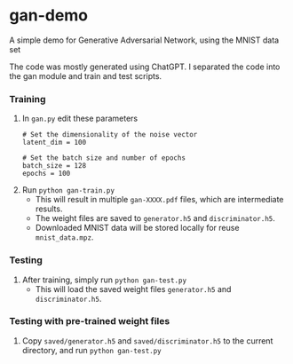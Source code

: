 # gan-demo

A simple demo for Generative Adversarial Network, using the MNIST data set

The code was mostly generated using ChatGPT. I separated the code into the gan module and train and test scripts. 

### Training

1. In `gan.py` edit these parameters
	```
	# Set the dimensionality of the noise vector
	latent_dim = 100

	# Set the batch size and number of epochs
	batch_size = 128
	epochs = 100
	```
2. Run `python gan-train.py`
   - This will result in multiple `gan-XXXX.pdf` files, which are intermediate results.
   - The weight files are saved to `generator.h5` and `discriminator.h5`.
   - Downloaded MNIST data will be stored locally for reuse `mnist_data.mpz`.

### Testing

1. After training, simply run `python gan-test.py`
   - This will load the saved weight files `generator.h5` and `discriminator.h5`.

### Testing with pre-trained weight files

1. Copy `saved/generator.h5` and `saved/discriminator.h5` to the current directory, and run
`python gan-test.py`


